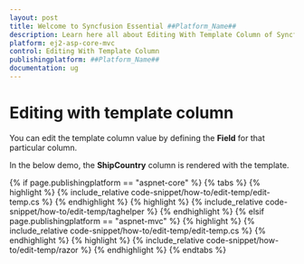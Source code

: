 ```yaml
---
layout: post
title: Welcome to Syncfusion Essential ##Platform_Name##
description: Learn here all about Editing With Template Column of Syncfusion Essential ##Platform_Name## widgets based on HTML5 and jQuery.
platform: ej2-asp-core-mvc
control: Editing With Template Column
publishingplatform: ##Platform_Name##
documentation: ug
---
```



# Editing with template column

You can edit the template column value by defining the **Field** for that particular column.

In the below demo, the **ShipCountry** column is rendered with the template.

{% if page.publishingplatform == "aspnet-core" %}
{% tabs %}
{% highlight %}
{% include_relative code-snippet/how-to/edit-temp/edit-temp.cs %}
{% endhighlight %}
{% highlight %}
{% include_relative code-snippet/how-to/edit-temp/taghelper %}
{% endhighlight %}
{% elsif page.publishingplatform == "aspnet-mvc" %}
{% highlight %} {% include_relative code-snippet/how-to/edit-temp/edit-temp.cs %}
{% endhighlight %}
{% highlight %}
{% include_relative code-snippet/how-to/edit-temp/razor %}
{% endhighlight %}
{% endtabs %}


